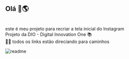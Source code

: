 ## Olá 👋🌎
<BR> este é meu projeto para recriar a tela inicial do Instagram
<BR> Projeto da DIO - Digital Innovation One 📚
<BR> 🔗🔗 todos os links estão direciando para caminhos 


![readme](https://user-images.githubusercontent.com/87853186/171970149-36f88254-f4c4-4efa-a3bd-8bd7f0b15380.png)
